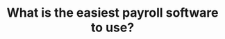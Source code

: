 ---
title: What is the easiest payroll software to use?
description: We look at the multiple payroll software to figureout the easiest payroll software to use.
eleventyExcludeFromCollections: true
category:
    - Payroll Software
    - HR Software
tags:
    - payroll software
    - hr software
    - easiest payroll software
    - posts
---